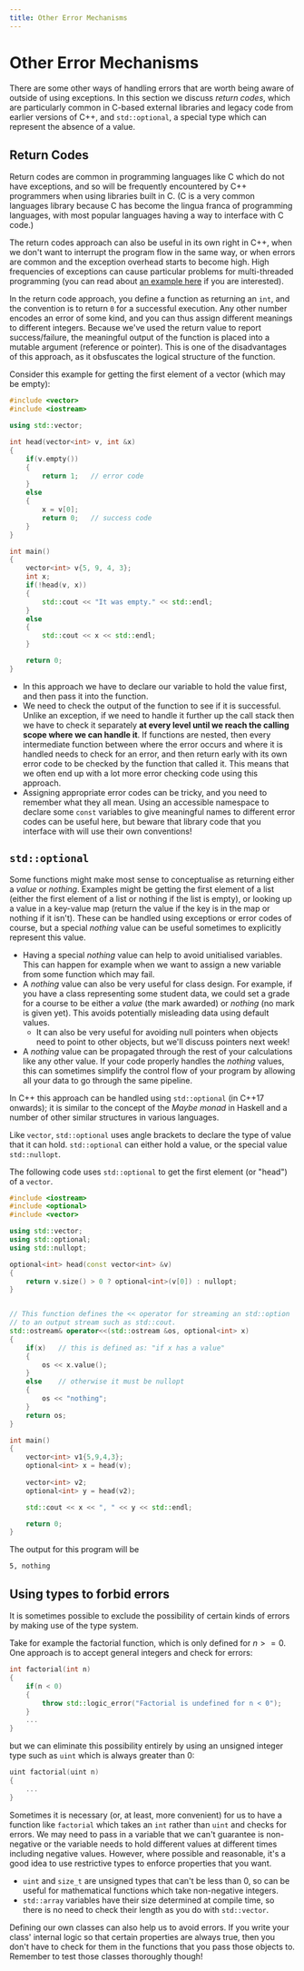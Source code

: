 ```yaml
---
title: Other Error Mechanisms
---
```


# Other Error Mechanisms

There are some other ways of handling errors that are worth being aware of outside of using exceptions. In this section we discuss _return codes_, which are particularly common in C-based external libraries and legacy code from earlier versions of C++, and `std::optional`, a special type which can represent the absence of a value. 

## Return Codes

Return codes are common in programming languages like C which do not have exceptions, and so will be frequently encountered by C++ programmers when using libraries built in C. (C is a very common languages library because C has become the lingua franca of programming languages, with most popular languages having a way to interface with C code.) 

The return codes approach can also be useful in its own right in C++, when we don't want to interrupt the program flow in the same way, or when errors are common and the exception overhead starts to become high. High frequencies of exceptions can cause particular problems for multi-threaded programming (you can read about [an example here](https://www.open-std.org/jtc1/sc22/wg21/docs/papers/2022/p2544r0.html) if you are interested).

In the return code approach, you define a function as returning an `int`, and the convention is to return `0` for a successful execution. Any other number encodes an error of some kind, and you can thus assign different meanings to different integers. Because we've used the return value to report success/failure, the meaningful output of the function is placed into a mutable argument (reference or pointer). This is one of the disadvantages of this approach, as it obsfuscates the logical structure of the function. 

Consider this example for getting the first element of a vector (which may be empty):
```cpp
#include <vector>
#include <iostream> 

using std::vector;

int head(vector<int> v, int &x)
{
    if(v.empty())
    {
        return 1;   // error code
    }
    else
    {
        x = v[0];
        return 0;   // success code
    }
}

int main()
{
    vector<int> v{5, 9, 4, 3};
    int x;
    if(!head(v, x))
    {
        std::cout << "It was empty." << std::endl;
    }
    else
    {
        std::cout << x << std::endl;
    }

    return 0;
}
```
- In this approach we have to declare our variable to hold the value first, and then pass it into the function. 
- We need to check the output of the function to see if it is successful. Unlike an exception, if we need to handle it further up the call stack then we have to check it separately **at every level until we reach the calling scope where we can handle it**. If functions are nested, then every intermediate function between where the error occurs and where it is handled needs to check for an error, and then return early with its own error code to be checked by the function that called it. This means that we often end up with a lot more error checking code using this approach. 
- Assigning appropriate error codes can be tricky, and you need to remember what they all mean. Using an accessible namespace to declare some `const` variables to give meaningful names to different error codes can be useful here, but beware that library code that you interface with will use their own conventions! 


## `std::optional`

Some functions might make most sense to conceptualise as returning either a _value_ or _nothing_. Examples might be getting the first element of a list (either the first element of a list or nothing if the list is empty), or looking up a value in a key-value map (return the value if the key is in the map or nothing if it isn't). These can be handled using exceptions or error codes of course, but a special _nothing_ value can be useful sometimes to explicitly represent this value. 
- Having a special _nothing_ value can help to avoid unitialised variables. This can happen for example when we want to assign a new variable from some function which may fail.
- A _nothing_ value can also be very useful for class design. For example, if you have a class representing some student data, we could set a grade for a course to be either a _value_ (the mark awarded) or _nothing_ (no mark is given yet). This avoids potentially misleading data using default values. 
    - It can also be very useful for avoiding null pointers when objects need to point to other objects, but we'll discuss pointers next week! 
- A _nothing_ value can be propagated through the rest of your calculations like any other value. If your code properly handles the _nothing_ values, this can sometimes simplify the control flow of your program by allowing all your data to go through the same pipeline. 

In C++ this approach can be handled using `std::optional` (in C++17 onwards); it is similar to the concept of the _Maybe monad_ in Haskell and a number of other similar structures in various languages. 

Like `vector`, `std::optional` uses angle brackets to declare the type of value that it can hold. `std::optional` can either hold a value, or the special value `std::nullopt`. 

The following code uses `std::optional` to get the first element (or "head") of a `vector`.
```cpp
#include <iostream>
#include <optional>
#include <vector>

using std::vector;
using std::optional;
using std::nullopt;

optional<int> head(const vector<int> &v)
{
    return v.size() > 0 ? optional<int>(v[0]) : nullopt;
}


// This function defines the << operator for streaming an std::option
// to an output stream such as std::cout.  
std::ostream& operator<<(std::ostream &os, optional<int> x)
{
    if(x)   // this is defined as: "if x has a value"
    {
        os << x.value();
    } 
    else    // otherwise it must be nullopt
    {
        os << "nothing";
    }
    return os;
} 

int main()
{
    vector<int> v1{5,9,4,3};
    optional<int> x = head(v);
    
    vector<int> v2;
    optional<int> y = head(v2);

    std::cout << x << ", " << y << std::endl;

    return 0;
}
```
The output for this program will be
```
5, nothing
```

## Using types to forbid errors

It is sometimes possible to exclude the possibility of certain kinds of errors by making use of the type system. 

Take for example the factorial function, which is only defined for $n >= 0$. One approach is to accept general integers and check for errors:
```cpp
int factorial(int n)
{
    if(n < 0)
    {
        throw std::logic_error("Factorial is undefined for n < 0"); 
    }
    ...
}
```
but we can eliminate this possibility entirely by using an unsigned integer type such as `uint` which is always greater than 0:
```cpp
uint factorial(uint n)
{
    ...
}
```
Sometimes it is necessary (or, at least, more convenient) for us to have a function like `factorial` which takes an `int` rather than `uint` and checks for errors. We may need to pass in a variable that we can't guarantee is non-negative or the variable needs to hold different values at different times including negative values. However, where possible and reasonable, it's a good idea to use restrictive types to enforce properties that you want.

- `uint` and `size_t` are unsigned types that can't be less than 0, so can be useful for mathematical functions which take non-negative integers. 
- `std::array` variables have their size determined at compile time, so there is no need to check their length as you do with `std::vector`. 

Defining our own classes can also help us to avoid errors. If you write your class' internal logic so that certain properties are always true, then you don't have to check for them in the functions that you pass those objects to. Remember to test those classes thoroughly though! 